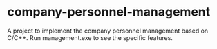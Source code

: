 # company-personnel-management
A project to implement the company personnel management based on C/C++.
Run management.exe to see the specific features.
